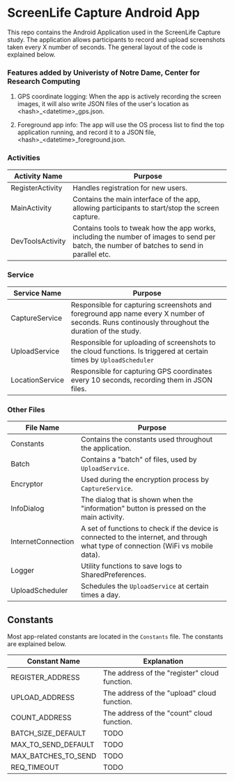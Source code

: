 # ScreenLife Capture Android App

This repo contains the Android Application used in the ScreenLife Capture study. The application allows participants to record and upload screenshots taken every X number of seconds. The general layout of the code is explained below.

### Features added by Univeristy of Notre Dame, Center for Research Computing

1.  GPS coordinate logging:  When the app is actively recording the screen images, it will also write JSON files of the user's location as \<hash\>_\<datetime\>_gps.json.  

2.  Foreground app info:  The app will use the OS process list to find the top application running, and record it to a JSON file, \<hash\>_\<datetime\>_foreground.json.  



### Activities

| Activity Name    | Purpose                                                      |
| ---------------- | ------------------------------------------------------------ |
| RegisterActivity | Handles registration for new users.                          |
| MainActivity     | Contains the main interface of the app, allowing participants to start/stop the screen capture. |
| DevToolsActivity | Contains tools to tweak how the app works, including the number of images to send per batch, the number of batches to send in parallel etc. |

### Service

| Service Name   | Purpose                                                      |
| -------------- | ------------------------------------------------------------ |
| CaptureService | Responsible for capturing screenshots and foreground app name every X number of seconds. Runs continously throughout the duration of the study. |
| UploadService  | Responsible for uploading of screenshots to the cloud functions. Is triggered at certain times by `UploadScheduler` |
| LocationService| Responsible for capturing GPS coordinates every 10 seconds, recording them in JSON files.  |

### Other Files

| File Name          | Purpose                                                      |
| ------------------ | ------------------------------------------------------------ |
| Constants          | Contains the constants used throughout the application.      |
| Batch              | Contains a "batch" of files, used by `UploadService`.        |
| Encryptor          | Used during the encryption process by `CaptureService`.      |
| InfoDialog         | The dialog that is shown when the "information" button is pressed on the main activity. |
| InternetConnection | A set of functions to check if the device is connected to the internet, and through what type of connection (WiFi vs mobile data). |
| Logger             | Utility functions to save logs to SharedPreferences.         |
| UploadScheduler    | Schedules the `UploadService` at certain times a day.        |



## Constants

Most app-related constants are located in the `Constants` file. The constants are explained below.

| Constant Name       | Explanation                                   |
| ------------------- | --------------------------------------------- |
| REGISTER_ADDRESS    | The address of the "register" cloud function. |
| UPLOAD_ADDRESS      | The address of the "upload" cloud function.   |
| COUNT_ADDRESS       | The address of the "count" cloud function.    |
| BATCH_SIZE_DEFAULT  | TODO                                          |
| MAX_TO_SEND_DEFAULT | TODO                                          |
| MAX_BATCHES_TO_SEND | TODO                                          |
| REQ_TIMEOUT         | TODO                                          |

